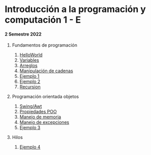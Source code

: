 # Introducción a la programación y computación 1 - E
#### 2 Semestre 2022

1. Fundamentos de programación
   1. [HelloWorld](./unidadDos/HelloWorld.java)
   2. [Variables](./unidadDos/Variable.java)
   4. [Arreglos](./unidadDos/Arreglo.java)
   5. [Manipulación de cadenas](./unidadDos/Cadena.java)
   6. [Ejemplo 1](./unidadDos/ejemplo/sesionDos/DecimalABinario.java)
   7. [Ejemplo 2](./unidadDos/ejemplo/sesionDos/DerivarPolinomio.java)
   8. [Recursion](./unidadDos/Recursion.java)

2. Programación orientada objetos
   1. [Swing/Awt](./unidadTres/sesionCuatro/objetos/)
   2. [Propiedades POO](./unidadTres/sesionCinco/pooproperties/)
   3. [Manejo de memoria](./unidadTres/sesionSeis/memorymanagment/)
   4. [Manejo de excepciones](./unidadTres/sesionSeis/exceptionhandling/)
   5. [Ejemplo 3](./unidadTres/sesionSeis/asignacion/)

3. Hilos
   1. [Ejemplo 4](./unidadCinco/carrera/)